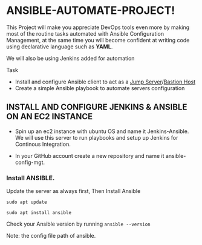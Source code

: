 # ANSIBLE-AUTOMATE-PROJECT!

This Project will make you appreciate DevOps tools even more by making most of the routine tasks automated with Ansible Configuration Management, at the same time you will become confident at writing code using declarative language such as **YAML**.

We will also be using Jenkins added for automation

Task
- Install and configure Ansible client to act as a [Jump Server](https://en.wikipedia.org/wiki/Jump_server)/[Bastion Host](https://en.wikipedia.org/wiki/Bastion_host)
- Create a simple Ansible playbook to automate servers configuration

## INSTALL AND CONFIGURE JENKINS & ANSIBLE ON AN EC2 INSTANCE
- Spin up an ec2 instance with ubuntu OS and name it Jenkins-Ansible. We will use this server to run playbooks and setup up Jenkins for Continous Integration. 

- In your GitHub account create a new repository and name it ansible-config-mgt.

### Install ANSIBLE.
Update the server as always first, Then Install Ansible

`sudo apt update`

`sudo apt install ansible`

Check your Ansible version by running `ansible --version`

Note: the config file path of ansible. 


